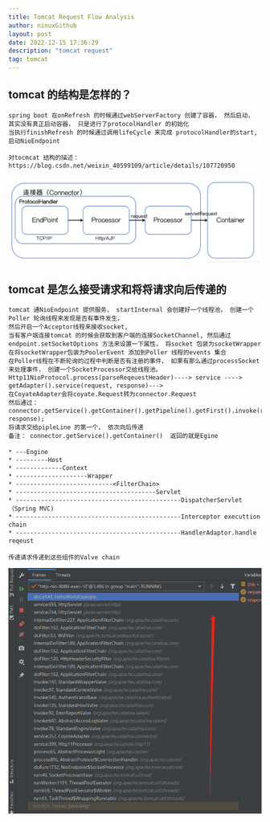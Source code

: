 ```yaml
---
title: Tomcat Request Flow Analysis
author: ninuxGithub
layout: post
date: 2022-12-15 17:36:29
description: "tomcat request"
tag: tomcat
---
```


## tomcat 的结构是怎样的？
    spring boot 在onRefresh 的时候通过webServerFactory 创建了容器， 然后启动， 其实没有真正启动容器， 只是进行了protocolHandler 的初始化
    当执行finishRefresh 的时候通过调用lifeCycle 来完成 protocolHandler的start, 启动NioEndpoint 

    对tocmcat 结构的描述： https://blog.csdn.net/weixin_40599109/article/details/107720950

![tomcat 结构](/images/posts/tomcat-structure.png)    

## tomcat 是怎么接受请求和将将请求向后传递的

    tomcat 通NioEndpoint 提供服务， startInternal 会创建好一个线程池， 创建一个Poller 轮询线程来发现是否有事件发生， 
    然后开启一个Acceptor线程来接收socket,
    当有客户端连接tomcat 的时候会获取到客户端的连接SocketChannel, 然后通过endpoint.setSocketOptions 方法来设置一下属性， 将socket 包装为socketWrapper
    在将socketWrapper包装为PoolerEvent 添加到Poller 线程的events 集合
    在Poller线程在不断轮询的过程中判断是否有注册的事件， 如果有那么通过processSocket 来处理事件， 创建一个SocketProcessor交给线程池。
    Http11NioProtocol.process(parseReqeuestHeader)----> service ----> getAdapter().service(request, response)--->
    在CoyateAdapter会将coyate.Request转为connector.Request
    然后通过： connector.getService().getContainer().getPipeline().getFirst().invoke(request, response);
    将请求交给pipleLine 的第一个， 依次向后传递
    备注： connector.getService().getContainer()  返回的就是Egine

    * ---Engine
    * ---------Host
    * -------------Context
    * --------------------Wrapper
    * ---------------------------<FilterChain>
    * ---------------------------------------Servlet
    * ----------------------------------------------DispatcherServlet （Spring MVC)
    * ----------------------------------------------Interceptor executtion chain
    * ----------------------------------------------HandlerAdaptor.handle reqeust 
    
    传递请求传递到这些组件的Valve chain

![img.png](/images/posts/tomcat-run-data-line.png)
    